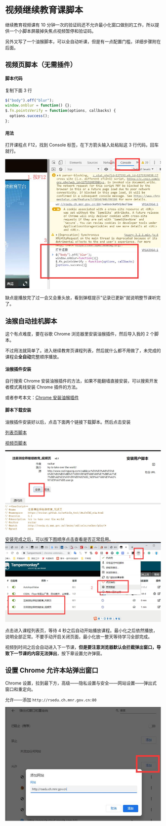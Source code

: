 # 视频继续教育课脚本

继续教育视频课有 10 分钟一次的验证码还不允许最小化窗口做别的工作，所以提供一个小脚本屏蔽掉失焦点视频暂停和验证码。

另外又写了一个油猴脚本，可以全自动听课，但是有一点配置门槛，详细步骤附在后面。

## 视频页脚本（无需插件）

#### 脚本代码

复制下面 3 行

```js
$("body").off("blur");
window.onblur = function() {};
$.fn.pointsVerify = function(options, callbacks) {
  options.success();
};
```

#### 用法

打开课程点 F12，找到 Console 标签，在下方箭头输入处粘贴这 3 行代码，回车就行。

![](../pic/zcchs.jpg)

缺点是播放完了过一会又会重头放，看到弹框提示"记录已更新"就说明整节课听完了。

## 油猴自动挂机脚本

这个有点难度，要在谷歌 Chrome 浏览器里安装油猴插件，然后导入我的 2 个脚本。

不过用法就简单了。进入继续教育页课程列表，然后就什么都不用做了，未完成的课程会**全自动**完整顺序播放。

#### 油猴插件安装

自行搜索 Chrome 安装油猴插件的方法，如果不能翻墙直接安装，可以搜索开发者模式离线安装 Chrome 插件的方法。

或者参考本文：[Chrome 安装油猴插件](./zhuceYouhou)

#### 脚本下载安装

油猴插件安装好以后，点击下面两个链接下载脚本。然后点击安装

[列表页脚本](http://www.codingyang.com/publicjs/%E6%B3%A8%E5%86%8C%E6%B5%8B%E7%BB%98%E5%B8%88%E7%BB%A7%E7%BB%AD%E6%95%99%E8%82%B2_%E5%88%97%E8%A1%A8%E9%A1%B5.user.js)

[视频页脚本](http://www.codingyang.com/publicjs/%E6%B3%A8%E5%86%8C%E6%B5%8B%E7%BB%98%E5%B8%88%E7%BB%A7%E7%BB%AD%E6%95%99%E8%82%B2_%E8%A7%86%E9%A2%91%E9%A1%B5.user.js)

![安装](../pic/install.jpg)

安装完成之后，可以按下图顺序点击查看是否正常启用。
![安装完成](../pic/ok.jpg)

点击进入课程列表页，等待 4 秒之后自动开始播放课程。最小化之后依然播放，说明全部正常。不要手动开启关闭页面，最小化放一整天等待学习全部完成。

视频到时间之后会自动进入下一节课，**但是要注意浏览器默认会拦截弹出窗口，导致下一节课的内容无法弹出**，按下章设置允许弹窗。

## 设置 Chrome 允许本站弹出窗口

Chrome 设置，拉到最下方，高级——隐私设置与安全——网站设置——弹出式窗口和重定向。

允许——添加 `http://rsedu.ch.mnr.gov.cn:80`

![允许弹窗](../pic/tanchuang.jpg)
